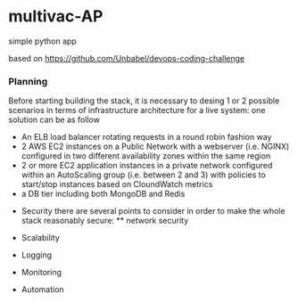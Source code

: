 # multivac-AP
simple python app

based on https://github.com/Unbabel/devops-coding-challenge

### Planning


Before starting building the stack, it is necessary to desing 1 or 2 possible scenarios in terms of infrastructure architecture for a live system:
one solution can be as follow
- An ELB load balancer rotating requests in a round robin fashion way
- 2 AWS EC2 instances on a Public Network with a webserver (i.e. NGINX) configured in two different availability zones within the same region
- 2 or more EC2 application instances in a private network configured within an AutoScaling group (i.e. between 2 and 3) with policies to start/stop instances based on CloundWatch metrics
- a DB tier including both MongoDB and Redis

* Security
there are several points to consider in order to make the whole stack reasonably secure:
** network security

* Scalability
* Logging
* Monitoring
* Automation
